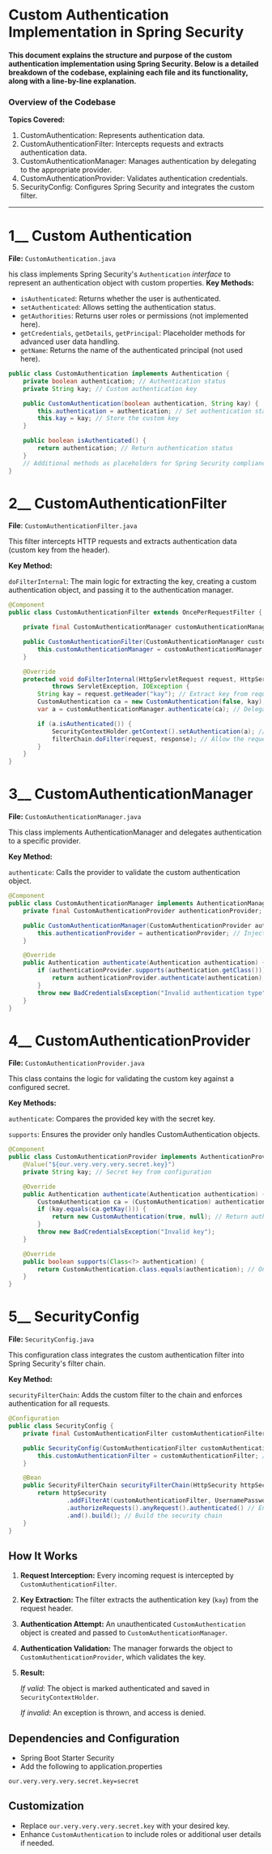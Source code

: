# Custom Authentication Implementation in Spring Security
#### This document explains the structure and purpose of the custom authentication implementation using Spring Security. Below is a detailed breakdown of the codebase, explaining each file and its functionality, along with a line-by-line explanation.

### Overview of the Codebase
**Topics Covered:**

1. CustomAuthentication: Represents authentication data.
2. CustomAuthenticationFilter: Intercepts requests and extracts authentication data.
3. CustomAuthenticationManager: Manages authentication by delegating to the appropriate provider.
4. CustomAuthenticationProvider: Validates authentication credentials.
5. SecurityConfig: Configures Spring Security and integrates the custom filter.

---
# 1__ Custom Authentication
**File:** `CustomAuthentication.java`

his class implements Spring Security's `Authentication` *interface* to represent
an authentication object with custom properties.
**Key Methods:**
- `isAuthenticated`: Returns whether the user is authenticated.
- `setAuthenticated`: Allows setting the authentication status.
- `getAuthorities`: Returns user roles or permissions (not implemented here).
- `getCredentials`, `getDetails`, `getPrincipal`: Placeholder methods for advanced user data handling.
- `getName`: Returns the name of the authenticated principal (not used here).
```java
public class CustomAuthentication implements Authentication {
    private boolean authentication; // Authentication status
    private String kay; // Custom authentication key

    public CustomAuthentication(boolean authentication, String kay) {
        this.authentication = authentication; // Set authentication status
        this.kay = kay; // Store the custom key
    }

    public boolean isAuthenticated() { 
        return authentication; // Return authentication status
    }
    // Additional methods as placeholders for Spring Security compliance
}
```
# 2__ CustomAuthenticationFilter

**File**: `CustomAuthenticationFilter.java`

This filter intercepts HTTP requests and extracts authentication data (custom key from the header).

**Key Method:**

`doFilterInternal`: The main logic for extracting the key, creating a custom authentication object, and passing it to the authentication manager.
```java
@Component
public class CustomAuthenticationFilter extends OncePerRequestFilter {

    private final CustomAuthenticationManager customAuthenticationManager;

    public CustomAuthenticationFilter(CustomAuthenticationManager customAuthenticationManager) {
        this.customAuthenticationManager = customAuthenticationManager; // Inject manager dependency
    }

    @Override
    protected void doFilterInternal(HttpServletRequest request, HttpServletResponse response, FilterChain filterChain)
            throws ServletException, IOException {
        String kay = request.getHeader("kay"); // Extract key from request header
        CustomAuthentication ca = new CustomAuthentication(false, kay); // Create unauthenticated object
        var a = customAuthenticationManager.authenticate(ca); // Delegate to manager for authentication

        if (a.isAuthenticated()) { 
            SecurityContextHolder.getContext().setAuthentication(a); // Set authentication in context
            filterChain.doFilter(request, response); // Allow the request to proceed
        }
    }
}
```
# 3__ CustomAuthenticationManager
**File:** `CustomAuthenticationManager.java`

This class implements AuthenticationManager and delegates authentication to a specific provider.

**Key Method:**

`authenticate`: Calls the provider to validate the custom authentication object.

```java
@Component
public class CustomAuthenticationManager implements AuthenticationManager {
    private final CustomAuthenticationProvider authenticationProvider;

    public CustomAuthenticationManager(CustomAuthenticationProvider authenticationProvider) {
        this.authenticationProvider = authenticationProvider; // Inject provider dependency
    }

    @Override
    public Authentication authenticate(Authentication authentication) {
        if (authenticationProvider.supports(authentication.getClass())) {
            return authenticationProvider.authenticate(authentication); // Delegate to provider
        }
        throw new BadCredentialsException("Invalid authentication type");
    }
}
```
# 4__ CustomAuthenticationProvider
**File:** `CustomAuthenticationProvider.java`

This class contains the logic for validating the custom key against a configured secret.

**Key Methods:**

`authenticate`: Compares the provided key with the secret key.

`supports`: Ensures the provider only handles CustomAuthentication objects.
```java
@Component
public class CustomAuthenticationProvider implements AuthenticationProvider {
    @Value("${our.very.very.very.secret.key}")
    private String kay; // Secret key from configuration

    @Override
    public Authentication authenticate(Authentication authentication) {
        CustomAuthentication ca = (CustomAuthentication) authentication;
        if (kay.equals(ca.getKay())) {
            return new CustomAuthentication(true, null); // Return authenticated object
        }
        throw new BadCredentialsException("Invalid key");
    }

    @Override
    public boolean supports(Class<?> authentication) {
        return CustomAuthentication.class.equals(authentication); // Only handle CustomAuthentication
    }
}
```
# 5__ SecurityConfig
**File:** `SecurityConfig.java`

This configuration class integrates the custom authentication filter into Spring Security's filter chain.

**Key Method:**

`securityFilterChain`: Adds the custom filter to the chain and enforces authentication for all requests.
```java
@Configuration
public class SecurityConfig {
    private final CustomAuthenticationFilter customAuthenticationFilter;

    public SecurityConfig(CustomAuthenticationFilter customAuthenticationFilter) {
        this.customAuthenticationFilter = customAuthenticationFilter; // Inject filter dependency
    }

    @Bean
    public SecurityFilterChain securityFilterChain(HttpSecurity httpSecurity) throws Exception {
        return httpSecurity
                .addFilterAt(customAuthenticationFilter, UsernamePasswordAuthenticationFilter.class) // Add custom filter
                .authorizeRequests().anyRequest().authenticated() // Enforce authentication
                .and().build(); // Build the security chain
    }
}
```
## How It Works
1. **Request Interception:**
   Every incoming request is intercepted by `CustomAuthenticationFilter`.
2. **Key Extraction:**
   The filter extracts the authentication key (`kay`) from the request header.
3. **Authentication Attempt:**
   An unauthenticated `CustomAuthentication` object is created and passed to `CustomAuthenticationManager`.
4. **Authentication Validation:**
   The manager forwards the object to `CustomAuthenticationProvider`, which validates the key.
5. **Result:**
    
    *If valid*: The object is marked authenticated and saved in `SecurityContextHolder`.

    *If invalid*: An exception is thrown, and access is denied.

## Dependencies and Configuration
- Spring Boot Starter Security
- Add the following to application.properties
```properties
our.very.very.very.secret.key=secret
```
## Customization
- Replace `our.very.very.very.secret.key` with your desired key.
- Enhance `CustomAuthentication` to include roles or additional user details if needed.






